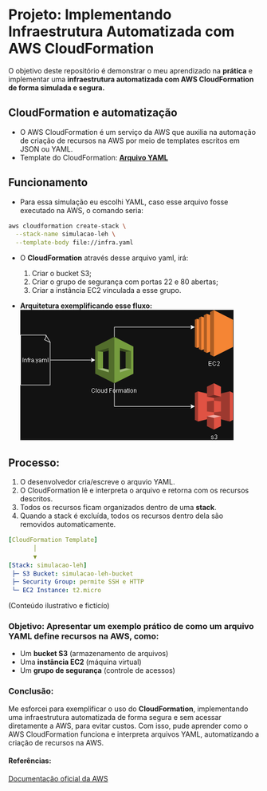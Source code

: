 # Projeto: Implementando Infraestrutura Automatizada com AWS CloudFormation
O objetivo deste repositório é demonstrar o meu aprendizado na **prática**  e implementar uma **infraestrutura automatizada com AWS CloudFormation de forma simulada e segura.**

## CloudFormation e automatização 
-  O AWS CloudFormation é um serviço da AWS que auxilia na automação de criação de recursos na AWS por meio de templates escritos em JSON ou YAML.
-  Template do CloudFormation: **[Arquivo YAML](CloudFormation/infra.yaml)**

## Funcionamento 
- Para essa simulação eu escolhi YAML, caso esse arquivo fosse executado na AWS, o comando seria:
``` bash
aws cloudformation create-stack \
  --stack-name simulacao-leh \
  --template-body file://infra.yaml
```

 - O **CloudFormation** através desse arquivo yaml, irá:
   1. Criar o bucket S3;
   2. Criar o grupo de segurança com portas 22 e 80 abertas;
   3. Criar a instância EC2 vinculada a esse grupo.

- **Arquitetura exemplificando esse fluxo:** <br/>
![Fluxograma CloudFormation](images/CloudFormation-Fluxo.drawio.png)

## Processo: 
  1. O desenvolvedor cria/escreve o arquvio YAML.
  2. O CloudFormation lê e interpreta o arquivo e retorna com os recursos descritos.
  3. Todos os recursos ficam organizados dentro de uma **stack**.
  4. Quando a stack é excluída, todos os recursos dentro dela são removidos automaticamente.
 ```yaml
[CloudFormation Template]
        │
        ▼
[Stack: simulacao-leh]
  ├─ S3 Bucket: simulacao-leh-bucket
  ├─ Security Group: permite SSH e HTTP
  └─ EC2 Instance: t2.micro
```
(Conteúdo ilustrativo e fictícío)
### Objetivo: Apresentar um exemplo prático de como um arquivo YAML define recursos na AWS, como:
- Um **bucket S3** (armazenamento de arquivos)
- Uma **instância EC2** (máquina virtual)
- Um **grupo de segurança** (controle de acessos)

### Conclusão: 
 Me esforcei para exemplificar o uso do **CloudFormation**, implementando uma infraestrutura automatizada de forma segura e sem acessar diretamente a AWS, para evitar custos. Com isso, pude aprender como o AWS CloudFormation funciona e interpreta arquivos YAML, automatizando a criação de recursos na AWS.

#### Referências:
[Documentação oficial da AWS](https://docs.aws.amazon.com/pt_br/forecast/latest/dg/tutorial-cloudformation.html)
